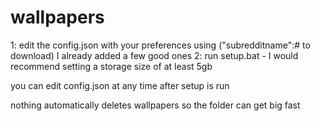 # wallpapers
1: edit the config.json with your preferences using ("subredditname":# to download) I already added a few good ones
2: run setup.bat - I would recommend setting a storage size of at least 5gb

you can edit config.json at any time after setup is run

nothing automatically deletes wallpapers so the folder can get big fast
